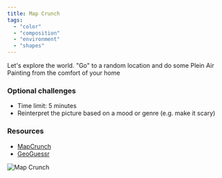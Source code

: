 ```yaml
---
title: Map Crunch
tags:
  - "color"
  - "composition"
  - "environment"
  - "shapes"
---
```


Let's explore the world. "Go" to a random location and do some Plein Air Painting from the comfort of your home

### Optional challenges
- Time limit: 5 minutes
- Reinterpret the picture based on a mood or genre (e.g. make it scary)

### Resources
- [MapCrunch](https://www.mapcrunch.com/)
- [GeoGuessr](https://www.geoguessr.com/)

![Map Crunch](https://live.staticflickr.com/65535/51159237306_4d8fae5b0b_k.jpg)
